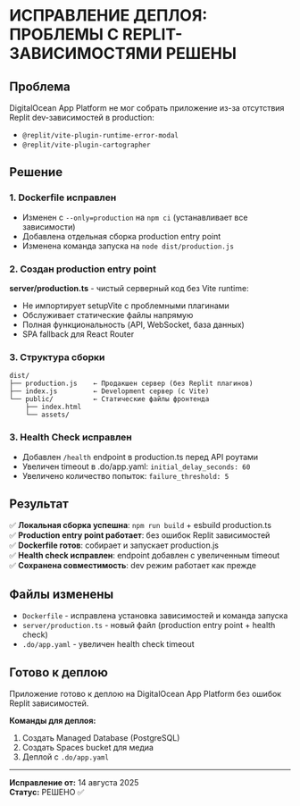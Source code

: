 # ИСПРАВЛЕНИЕ ДЕПЛОЯ: ПРОБЛЕМЫ С REPLIT-ЗАВИСИМОСТЯМИ РЕШЕНЫ

## Проблема
DigitalOcean App Platform не мог собрать приложение из-за отсутствия Replit dev-зависимостей в production:
- `@replit/vite-plugin-runtime-error-modal`  
- `@replit/vite-plugin-cartographer`

## Решение

### 1. Dockerfile исправлен
- Изменен с `--only=production` на `npm ci` (устанавливает все зависимости)
- Добавлена отдельная сборка production entry point
- Изменена команда запуска на `node dist/production.js`

### 2. Создан production entry point
**server/production.ts** - чистый серверный код без Vite runtime:
- Не импортирует setupVite с проблемными плагинами
- Обслуживает статические файлы напрямую  
- Полная функциональность (API, WebSocket, база данных)
- SPA fallback для React Router

### 3. Структура сборки
```
dist/
├── production.js    ← Продакшен сервер (без Replit плагинов)
├── index.js         ← Development сервер (с Vite)
└── public/          ← Статические файлы фронтенда
    ├── index.html
    └── assets/
```

### 3. Health Check исправлен
- Добавлен `/health` endpoint в production.ts перед API роутами
- Увеличен timeout в .do/app.yaml: `initial_delay_seconds: 60`
- Увеличено количество попыток: `failure_threshold: 5`

## Результат

✅ **Локальная сборка успешна**: `npm run build` + esbuild production.ts  
✅ **Production entry point работает**: без ошибок Replit зависимостей  
✅ **Dockerfile готов**: собирает и запускает production.js  
✅ **Health check исправлен**: endpoint добавлен с увеличенным timeout  
✅ **Сохранена совместимость**: dev режим работает как прежде  

## Файлы изменены
- `Dockerfile` - исправлена установка зависимостей и команда запуска
- `server/production.ts` - новый файл (production entry point + health check)
- `.do/app.yaml` - увеличен health check timeout

## Готово к деплою
Приложение готово к деплою на DigitalOcean App Platform без ошибок Replit зависимостей.

**Команды для деплоя:**
1. Создать Managed Database (PostgreSQL)  
2. Создать Spaces bucket для медиа
3. Деплой с `.do/app.yaml`

---
**Исправление от:** 14 августа 2025  
**Статус:** РЕШЕНО ✅